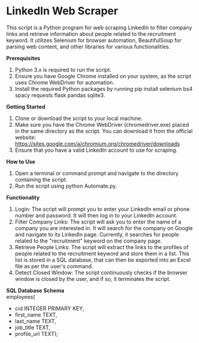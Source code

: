 # LinkedIn Web Scraper
This script is a Python program for web scraping LinkedIn to filter company links and retrieve information about people related to the recruitment keyword. It utilizes Selenium for browser automation, BeautifulSoup for parsing web content, and other libraries for various functionalities.

**Prerequisites**
1. Python 3.x is required to run the script.
2. Ensure you have Google Chrome installed on your system, as the script uses Chrome WebDriver for automation.
3. Install the required Python packages by running pip install selenium bs4 spacy requests flask pandas sqlite3.

**Getting Started**
1. Clone or download the script to your local machine.
2. Make sure you have the Chrome WebDriver (chromedriver.exe) placed in the same directory as the script. You can download it from the official website: https://sites.google.com/a/chromium.org/chromedriver/downloads
3. Ensure that you have a valid LinkedIn account to use for scraping.

**How to Use**
1. Open a terminal or command prompt and navigate to the directory containing the script.
2. Run the script using python Automate.py.

**Functionality**
1. Login: The script will prompt you to enter your LinkedIn email or phone number and password. It will then log in to your LinkedIn account.
2. Filter Company Links: The script will ask you to enter the name of a company you are interested in. It will search for the company on Google and navigate to its LinkedIn page. Currently, it searches for people related to the "recruitment" keyword on the company page.
3. Retrieve People Links: The script will extract the links to the profiles of people related to the recruitment keyword and store them in a list. This list is stored in a SQL database, that can then be exported into an Excel file as per the user's command.
4. Detect Closed Window: The script continuously checks if the browser window is closed by the user, and if so, it terminates the script.

**SQL Database Schema**  
employees(  
- cid INTEGER PRIMARY KEY,
- first_name TEXT,
- last_name TEXT,
- job_title TEXT,
- profile_url TEXT);
